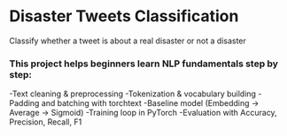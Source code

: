 # Disaster Tweets Classification

Classify whether a tweet is about a real disaster or not a disaster 

### This project helps beginners learn NLP fundamentals step by step:

-Text cleaning & preprocessing
-Tokenization & vocabulary building
-Padding and batching with torchtext
-Baseline model (Embedding → Average → Sigmoid)
-Training loop in PyTorch
-Evaluation with Accuracy, Precision, Recall, F1


